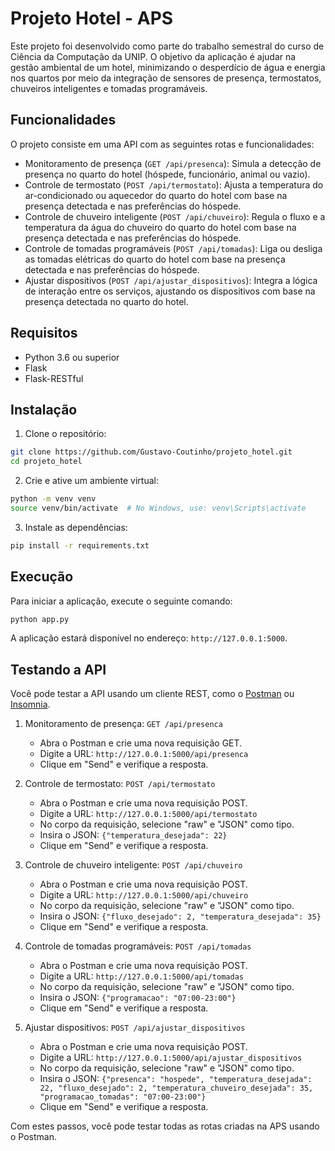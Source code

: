 # Projeto Hotel - APS

Este projeto foi desenvolvido como parte do trabalho semestral do curso de Ciência da Computação da UNIP. O objetivo da aplicação é ajudar na gestão ambiental de um hotel, minimizando o desperdício de água e energia nos quartos por meio da integração de sensores de presença, termostatos, chuveiros inteligentes e tomadas programáveis.

## Funcionalidades

O projeto consiste em uma API com as seguintes rotas e funcionalidades:

- Monitoramento de presença (`GET /api/presenca`): Simula a detecção de presença no quarto do hotel (hóspede, funcionário, animal ou vazio).
- Controle de termostato (`POST /api/termostato`): Ajusta a temperatura do ar-condicionado ou aquecedor do quarto do hotel com base na presença detectada e nas preferências do hóspede.
- Controle de chuveiro inteligente (`POST /api/chuveiro`): Regula o fluxo e a temperatura da água do chuveiro do quarto do hotel com base na presença detectada e nas preferências do hóspede.
- Controle de tomadas programáveis (`POST /api/tomadas`): Liga ou desliga as tomadas elétricas do quarto do hotel com base na presença detectada e nas preferências do hóspede.
- Ajustar dispositivos (`POST /api/ajustar_dispositivos`): Integra a lógica de interação entre os serviços, ajustando os dispositivos com base na presença detectada no quarto do hotel.

## Requisitos

- Python 3.6 ou superior
- Flask
- Flask-RESTful

## Instalação

1. Clone o repositório:

```bash
git clone https://github.com/Gustavo-Coutinho/projeto_hotel.git
cd projeto_hotel
```

2. Crie e ative um ambiente virtual:

```bash
python -m venv venv
source venv/bin/activate  # No Windows, use: venv\Scripts\activate
```

3. Instale as dependências:

```bash
pip install -r requirements.txt
```

## Execução

Para iniciar a aplicação, execute o seguinte comando:

```bash
python app.py
```

A aplicação estará disponível no endereço: `http://127.0.0.1:5000`.

## Testando a API

Você pode testar a API usando um cliente REST, como o [Postman](https://www.postman.com/downloads/) ou [Insomnia](https://insomnia.rest/download).

1. Monitoramento de presença: `GET /api/presenca`
   - Abra o Postman e crie uma nova requisição GET.
   - Digite a URL: `http://127.0.0.1:5000/api/presenca`
   - Clique em "Send" e verifique a resposta.

2. Controle de termostato: `POST /api/termostato`
   - Abra o Postman e crie uma nova requisição POST.
   - Digite a URL: `http://127.0.0.1:5000/api/termostato`
   - No corpo da requisição, selecione "raw" e "JSON" como tipo.
   - Insira o JSON: `{"temperatura_desejada": 22}`
   - Clique em "Send" e verifique a resposta.

3. Controle de chuveiro inteligente: `POST /api/chuveiro`
   - Abra o Postman e crie uma nova requisição POST.
   - Digite a URL: `http://127.0.0.1:5000/api/chuveiro`
   - No corpo da requisição, selecione "raw" e "JSON" como tipo.
   - Insira o JSON: `{"fluxo_desejado": 2, "temperatura_desejada": 35}`
   - Clique em "Send" e verifique a resposta.

4. Controle de tomadas programáveis: `POST /api/tomadas`
   - Abra o Postman e crie uma nova requisição POST.
   - Digite a URL: `http://127.0.0.1:5000/api/tomadas`
   - No corpo da requisição, selecione "raw" e "JSON" como tipo.
   - Insira o JSON: `{"programacao": "07:00-23:00"}`
   - Clique em "Send" e verifique a resposta.

5. Ajustar dispositivos: `POST /api/ajustar_dispositivos`
   - Abra o Postman e crie uma nova requisição POST.
   - Digite a URL: `http://127.0.0.1:5000/api/ajustar_dispositivos`
   - No corpo da requisição, selecione "raw" e "JSON" como tipo.
   - Insira o JSON: `{"presenca": "hospede", "temperatura_desejada": 22, "fluxo_desejado": 2, "temperatura_chuveiro_desejada": 35, "programacao_tomadas": "07:00-23:00"}`
   - Clique em "Send" e verifique a resposta.

Com estes passos, você pode testar todas as rotas criadas na APS usando o Postman.


